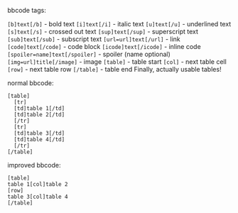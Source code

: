 bbcode tags:

`[b]text[/b]` - bold text
`[i]text[/i]` - italic text
`[u]text[/u]` - underlined text
`[s]text[/s]` - crossed out text
`[sup]text[/sup]` - superscript text
`[sub]text[/sub]` - subscript text
`[url=url]text[/url]` - link
`[code]text[/code]` - code block
`[icode]text[/icode]` - inline code
`[spoiler=name]text[/spoiler]` - spoiler (name optional)
`[img=url]title[/image]` - image
`[table]` - table start
`[col]` - next table cell
`[row]` - next table row
`[/table]` - table end
Finally, actually usable tables!

normal bbcode:
```
[table]
  [tr]
  [td]table 1[/td]
  [td]table 2[/td]
  [/tr]
  [tr]
  [td]table 3[/td]
  [td]table 4[/td]
  [/tr]
[/table]
```
improved bbcode:
```
[table]
table 1[col]table 2
[row]
table 3[col]table 4
[/table]
```
